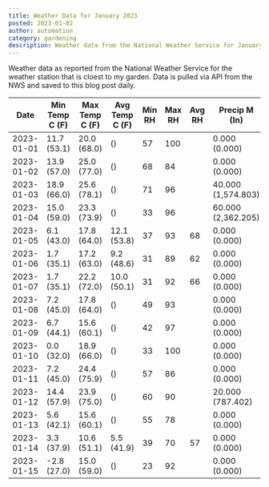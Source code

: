 ```yaml
---
title: Weather Data for January 2023
posted: 2023-01-02
author: automation
category: gardening
description: Weather data from the National Weather Service for January 2023
---
```


Weather data as reported from the National Weather Service for the weather station 
that is cloest to my garden. Data is pulled via API from the NWS and saved to this 
blog post daily.

|Date|Min Temp C (F)|Max Temp C (F)|Avg Temp C (F)|Min RH|Max RH|Avg RH|Precip M (In)|Avg Precip/Hr|
|---|---|---|---|---|---|---|---|---|
|2023-01-01|11.7 (53.1)|20.0 (68.0)| ()|57|100||0.000 (0.000)|0.000 (0.000)|
|2023-01-02|13.9 (57.0)|25.0 (77.0)| ()|68|84||0.000 (0.000)|0.000 (0.000)|
|2023-01-03|18.9 (66.0)|25.6 (78.1)| ()|71|96||40.000 (1,574.803)|38.410 (38.410)|
|2023-01-04|15.0 (59.0)|23.3 (73.9)| ()|33|96||60.000 (2,362.205)|48.208 (48.208)|
|2023-01-05|6.1 (43.0)|17.8 (64.0)|12.1 (53.8)|37|93|68|0.000 (0.000)|0.000 (0.000)|
|2023-01-06|1.7 (35.1)|17.2 (63.0)|9.2 (48.6)|31|89|62|0.000 (0.000)|0.000 (0.000)|
|2023-01-07|1.7 (35.1)|22.2 (72.0)|10.0 (50.1)|31|92|66|0.000 (0.000)|0.000 (0.000)|
|2023-01-08|7.2 (45.0)|17.8 (64.0)| ()|49|93||0.000 (0.000)|0.000 (0.000)|
|2023-01-09|6.7 (44.1)|15.6 (60.1)| ()|42|97||0.000 (0.000)|0.000 (0.000)|
|2023-01-10|0.0 (32.0)|18.9 (66.0)| ()|33|100||0.000 (0.000)|0.000 (0.000)|
|2023-01-11|7.2 (45.0)|24.4 (75.9)| ()|57|86||0.000 (0.000)|0.000 (0.000)|
|2023-01-12|14.4 (57.9)|23.9 (75.0)| ()|60|90||20.000 (787.402)|23.159 (23.159)|
|2023-01-13|5.6 (42.1)|15.6 (60.1)| ()|55|78||0.000 (0.000)|0.000 (0.000)|
|2023-01-14|3.3 (37.9)|10.6 (51.1)|5.5 (41.9)|39|70|57|0.000 (0.000)|0.000 (0.000)|
|2023-01-15|-2.8 (27.0)|15.0 (59.0)| ()|23|92||0.000 (0.000)|0.000 (0.000)|
